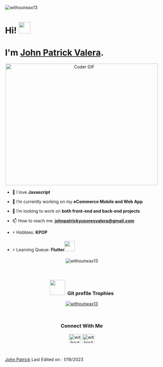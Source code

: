 <p align="left"> <img src="https://komarev.com/ghpvc/?username=withoutwax13&label=Profile%20views&color=0e75b6&style=flat" alt="withoutwax13" /> </p>

<h1>Hi! <img src="https://github.com/TheDudeThatCode/TheDudeThatCode/blob/master/Assets/Hi.gif" width="38px"></h1>
<h1>I'm <a href='http://withoutwax13.github.io/'>John Patrick Valera</a>.</h1>

<p align="center">
<a href="#"><img src="https://media.giphy.com/media/SWoSkN6DxTszqIKEqv/giphy.gif" alt="Coder GIF" width="500" height="400"></a>
</p>

- 🌱 I love **Javascript**

- 🔭 I’m currently working on my **eCommerce Mobile and Web App**

- 👯 I’m looking to work on **both front-end and back-end projects**

- 📫 How to reach me: **johnpatrickyusoresvalera@gmail.com**

- ⚡ Hobbies: **KPOP**

- ⚡ Learning Queue: **Flutter**<img src="https://media.giphy.com/media/m6OomwWCojfS8/giphy.gif" width="34">

<p align='center'>
  <img align="center" src="https://github-readme-streak-stats.herokuapp.com/?user=withoutwax13&show_icons=true&title_color=fff&icon_color=79ff97&text_color=efefef&bg_color=24292e" alt="withoutwax13" />
</p>

<br>
<div align="center">
<h3><b>  <img src="https://media.giphy.com/media/QaMcXSekUWx7aogAUr/giphy.gif" width="50"/>&nbsp; Git profile Trophies</b></h3>
</div>
<div align="center">
 <p align="center"> <a href="https://github.com/ryo-ma/github-profile-trophy"><img src="https://github-profile-trophy.vercel.app/?username=withoutwax13" alt="withoutwax13" /></a> </p>
</div>

<br>
<div align="center">
<h3><b>Connect With Me</b></h3>
</div>
<p align="center">
<a href="https://www.instagram.com/_jpv_kkura/" target="blank"><img align="center" src="https://raw.githubusercontent.com/rahuldkjain/github-profile-readme-generator/master/src/images/icons/Social/instagram.svg" alt="withoutwax13" height="30" width="40" /></a>
<a href="https://linkedin.com/in/johnpatrickvalera/" target="blank"><img align="center" src="https://raw.githubusercontent.com/rahuldkjain/github-profile-readme-generator/master/src/images/icons/Social/linked-in-alt.svg" alt="withoutwax13" height="30" width="40" /></a>
</p>
<br>

[John Patrick](https://github.com/withoutwax13)
Last Edited on : 1/19/2023
